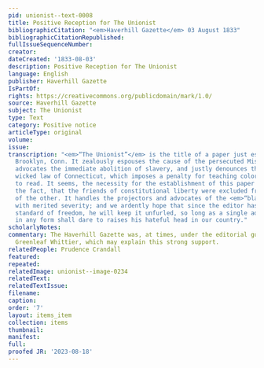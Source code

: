 ```yaml
---
pid: unionist--text-0008
title: Positive Reception for The Unionist
bibliographicCitation: "<em>Haverhill Gazette</em> 03 August 1833"
bibliographicCitationRepublished: 
fullIssueSequenceNumber: 
creator: 
dateCreated: '1833-08-03'
description: Positive Reception for The Unionist
language: English
publisher: Haverhill Gazette
IsPartOf: 
rights: https://creativecommons.org/publicdomain/mark/1.0/
source: Haverhill Gazette
subject: The Unionist
type: Text
category: Positive notice
articleType: original
volume: 
issue: 
transcription: "<em>“The Unionist”</em> is the title of a paper just established at
  Brooklyn, Conn. It zealously espouses the cause of the persecuted Miss Crandall,
  advocates the immediate abolition of slavery, and justly denounces the foolish and
  wicked law of Connecticut, which imposes a penalty for teaching colored persons
  to read. It seems, the necessity for the establishment of this paper arose from
  the fact, that the friends of constitutional liberty were excluded from the columns
  of the other. It handles the projectors and advocates of the <em>“black </em>law”
  with merited severity; and we ardently hope that since the editor has raised the
  standard of freedom, he will keep it unfurled, so long as a single advocate of slavery
  in any form shall dare to raises his hateful head in our country."
scholarlyNotes: 
commentary: The Haverhill Gazette was, at times, under the editorial guidance of John
  Greenleaf Whittier, which may explain this strong support.
relatedPeople: Prudence Crandall
featured: 
repeated: 
relatedImage: unionist--image-0234
relatedText: 
relatedTextIssue: 
filename: 
caption: 
order: '7'
layout: items_item
collection: items
thumbnail: 
manifest: 
full: 
proofed JR: '2023-08-18'
---
```

